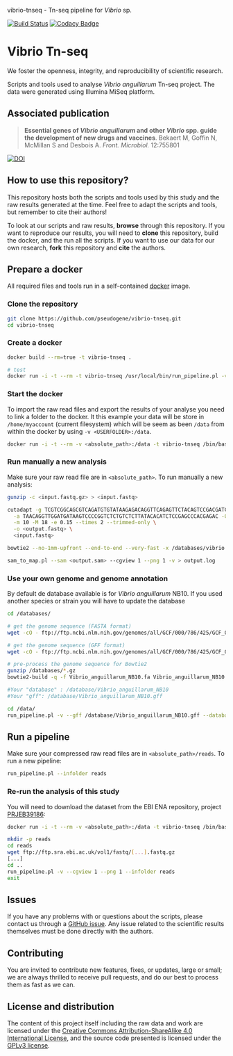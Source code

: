 vibrio-tnseq - Tn-seq pipeline for _Vibrio_ sp.

[![Build Status](https://app.travis-ci.com/pseudogene/vibrio-tnseq.svg?branch=master)](https://app.travis-ci.com/pseudogene/vibrio-tnseq) [![Codacy Badge](https://app.codacy.com/project/badge/Grade/e25f356a3e83436bbedc67440dce958c)](https://www.codacy.com/gh/pseudogene/vibrio-tnseq/dashboard?utm_source=github.com&amp;utm_medium=referral&amp;utm_content=pseudogene/vibrio-tnseq&amp;utm_campaign=Badge_Grade)

# Vibrio Tn-seq

We foster the openness, integrity, and reproducibility of scientific research.

Scripts and tools used to analyse _Vibrio anguillarum_ Tn-seq project. The data were generated using Illumina MiSeq platform.

## Associated publication

> **Essential genes of _Vibrio anguillarum_ and other _Vibrio_ spp. guide the development of new drugs and vaccines**.
> Bekaert M, Goffin N, McMillan S and Desbois A.
> _Front. Microbiol._ 12:755801

[![DOI](https://img.shields.io/badge/DOI-10.3389%2Ffmicb.2021.755801-blue.svg)](https://doi.org/10.3389/fmicb.2021.755801)

## How to use this repository?

This repository hosts both the scripts and tools used by this study and the raw results generated at the time. Feel free to adapt the scripts and tools, but remember to cite their authors!

To look at our scripts and raw results, **browse** through this repository. If you want to reproduce our results, you will need to **clone** this repository, build the docker, and the run all the scripts. If you want to use our data for our own research, **fork** this repository and **cite** the authors.

## Prepare a docker

All required files and tools run in a self-contained [docker](https://www.docker.com/) image.

### Clone the repository

```sh
git clone https://github.com/pseudogene/vibrio-tnseq.git
cd vibrio-tnseq
```

### Create a docker

```sh
docker build --rm=true -t vibrio-tnseq .

# test
docker run -i -t --rm -t vibrio-tnseq /usr/local/bin/run_pipeline.pl -v --gff /databases/vibrio.gff --cgview 1 --png 1 --infolder /data
```

### Start the docker

To import the raw read files and export the results of your analyse you need to link a folder to the docker. It this example your data will be store in `/home/myaccount` (current filesystem) which will be seem as been `/data` from within the docker by using `-v <USERFOLDER>:/data`.

```sh
docker run -i -t --rm -v <absolute_path>:/data -t vibrio-tnseq /bin/bash
```

### Run manually a new analysis

Make sure your raw read file are in `<absolute_path>`. To run manually a new analysis:

```sh
gunzip -c <input.fastq.gz> > <input.fastq>

cutadapt -g TCGTCGGCAGCGTCAGATGTGTATAAGAGACAGGTTCAGAGTTCTACAGTCCGACGATCACAC \
  -a TAACAGGTTGGATGATAAGTCCCCGGTCTCTGTCTCTTATACACATCTCCGAGCCCACGAGAC -O 3 \
  -m 10 -M 18 -e 0.15 --times 2 --trimmed-only \
  -o <output.fastq> \
  <input.fastq>

bowtie2 --no-1mm-upfront --end-to-end --very-fast -x /databases/vibrio -U <output.fastq> -S <output.sam>

sam_to_map.pl --sam <output.sam> --cgview 1 --png 1 -v > output.log
```

### Use your own genome and genome annotation

By default de database available is for _Vibrio anguillarum_ NB10. If you used another species or strain you will have to update the database

```sh
cd /databases/

# get the genome sequence (FASTA format)
wget -cO - ftp://ftp.ncbi.nlm.nih.gov/genomes/all/GCF/000/786/425/GCF_000786425.1_Vibrio_anguillarum_NB10_serovar_O1/GCF_000786425.1_Vibrio_anguillarum_NB10_serovar_O1_genomic.fna.gz > Vibrio_anguillarum_NB10.fa.gz

# get the genome sequence (GFF format)
wget -cO - ftp://ftp.ncbi.nlm.nih.gov/genomes/all/GCF/000/786/425/GCF_000786425.1_Vibrio_anguillarum_NB10_serovar_O1/GCF_000786425.1_Vibrio_anguillarum_NB10_serovar_O1_genomic.gff.gz > Vibrio_anguillarum_NB10.gff.gz

# pre-process the genome sequence for Bowtie2
gunzip /databases/*.gz
bowtie2-build -q -f Vibrio_anguillarum_NB10.fa Vibrio_anguillarum_NB10

#Your "database" : /database/Vibrio_anguillarum_NB10
#Your "gff": /database/Vibrio_anguillarum_NB10.gff
```

```sh
cd /data/
run_pipeline.pl -v --gff /database/Vibrio_anguillarum_NB10.gff --database /database/Vibrio_anguillarum_NB10 --cgview 1 --png 1 --infolder reads
```

## Run a pipeline

Make sure your compressed raw read files are in `<absolute_path>/reads`. To run a new pipeline:

```sh
run_pipeline.pl --infolder reads
```

### Re-run the analysis of this study

You will need to download the dataset from the EBI ENA repository, project [PRJEB39186](https://www.ebi.ac.uk/ena/browser/view/PRJEB39186):

```sh
docker run -i -t --rm -v <absolute_path>:/data -t vibrio-tnseq /bin/bash

mkdir -p reads
cd reads
wget ftp://ftp.sra.ebi.ac.uk/vol1/fastq/[...].fastq.gz
[...]
cd ..
run_pipeline.pl -v --cgview 1 --png 1 --infolder reads
exit
```

## Issues

If you have any problems with or questions about the scripts, please contact us through a [GitHub issue](https://github.com/pseudogene/vibrio-tnseq/issues).
Any issue related to the scientific results themselves must be done directly with the authors.

## Contributing

You are invited to contribute new features, fixes, or updates, large or small; we are always thrilled to receive pull requests, and do our best to process them as fast as we can.

## License and distribution

The content of this project itself including the raw data and work are licensed under the [Creative Commons Attribution-ShareAlike 4.0 International License](http://creativecommons.org/licenses/by-sa/4.0/), and the source code presented is licensed under the [GPLv3 license](http://www.gnu.org/licenses/gpl-3.0.html).
